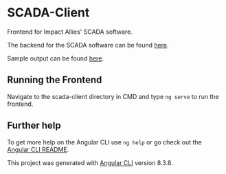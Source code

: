 # SCADA-Client
Frontend for Impact Allies' SCADA software. 

The backend for the SCADA software can be found [here](https://github.com/create-scada/scada-server/tree/dev).

Sample output can be found [here](https://github.com/create-scada/scada-data).

## Running the Frontend

Navigate to the scada-client directory in CMD and type `ng serve` to run the frontend.

## Further help

To get more help on the Angular CLI use `ng help` or go check out the [Angular CLI README](https://github.com/angular/angular-cli/blob/master/README.md).

This project was generated with [Angular CLI](https://github.com/angular/angular-cli) version 8.3.8.
